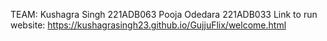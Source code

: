 TEAM:
Kushagra Singh 221ADB063
Pooja Odedara 221ADB033
Link to run website:
https://kushagrasingh23.github.io/GujjuFlix/welcome.html

